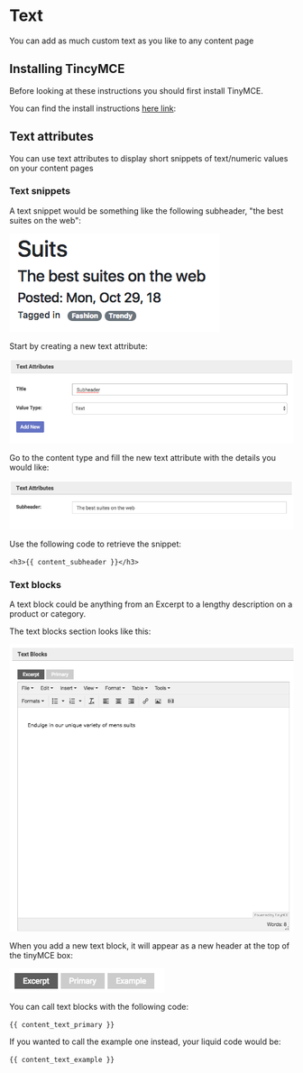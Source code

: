 # Text

You can add as much custom text as you like to any content page

## Installing TincyMCE

Before looking at these instructions you should first install TinyMCE.

You can find the install instructions [here link](https://apps.tiny.cloud/signup/):


## Text attributes

You can use text attributes to display short snippets of text/numeric values on your content pages

### Text snippets

A text snippet would be something like the following subheader, "the best suites on the web":

![alt text](https://github.com/clixell/clixell-content/blob/master/help-docs/images/text-snippet-example.png)

Start by creating a new text attribute:

![alt text](https://github.com/clixell/clixell-content/blob/master/help-docs/images/how-to-text-snippet-1.png)

Go to the content type and fill the new text attribute with the details you would like:

![alt text](https://github.com/clixell/clixell-content/blob/master/help-docs/images/how-to-text-snippet-2.png)

Use the following code to retrieve the snippet:

`<h3>{{ content_subheader }}</h3>`

### Text blocks

A text block could be anything from an Excerpt to a lengthy description on a product or category.

The text blocks section looks like this:

![alt text](https://github.com/clixell/clixell-content/blob/master/help-docs/images/text-block-example.png)

When you add a new text block, it will appear as a new header at the top of the tinyMCE box:

![alt text](https://github.com/clixell/clixell-content/blob/master/help-docs/images/text-block-example-2.png)

You can call text blocks with the following code:

`{{ content_text_primary }}`

If you wanted to call the example one instead, your liquid code would be:

`{{ content_text_example }}`
